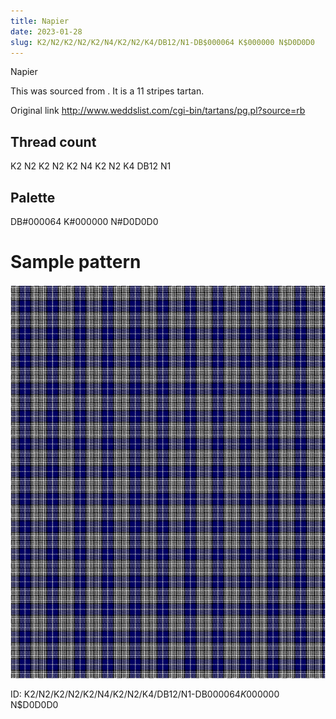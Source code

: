 ```yaml
---
title: Napier
date: 2023-01-28
slug: K2/N2/K2/N2/K2/N4/K2/N2/K4/DB12/N1-DB$000064 K$000000 N$D0D0D0
---
```

Napier

This was sourced from <no value>.  It is a 11 stripes tartan.

Original link http://www.weddslist.com/cgi-bin/tartans/pg.pl?source=rb

## Thread count
K2 N2 K2 N2 K2 N4 K2 N2 K4 DB12 N1

## Palette
DB#000064 K#000000 N#D0D0D0

# Sample pattern

![Tartan detail](tartan.png "K2 N2 K2 N2 K2 N4 K2 N2 K4 DB12 N1 tartan")

ID: K2/N2/K2/N2/K2/N4/K2/N2/K4/DB12/N1-DB$000064 K$000000 N$D0D0D0